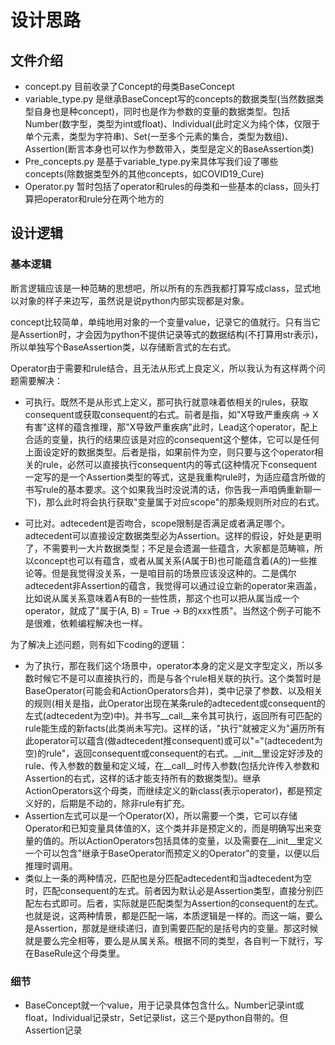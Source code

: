 # 设计思路

## 文件介绍
* concept.py 目前收录了Concept的母类BaseConcept
* variable_type.py 是继承BaseConcept写的concepts的数据类型(当然数据类型自身也是种concept)，同时也是作为参数的变量的数据类型。包括Number(数字型，类型为int或float)、Individual(此时定义为纯个体，仅限于单个元素，类型为字符串)、Set(一至多个元素的集合，类型为数组)、Assertion(断言本身也可以作为参数带入，类型是定义的BaseAssertion类)
* Pre_concepts.py 是基于variable_type.py来具体写我们设了哪些concepts(除数据类型外的其他concepts，如COVID19_Cure)
* Operator.py 暂时包括了operator和rules的母类和一些基本的class，回头打算把operator和rule分在两个地方的

## 设计逻辑
### 基本逻辑
  断言逻辑应该是一种范畴的思想吧，所以所有的东西我都打算写成class，显式地以对象的样子来边写，虽然说是说python内部实现都是对象。
  
  concept比较简单，单纯地用对象的一个变量value，记录它的值就行。只有当它是Assertion时，才会因为python不提供记录等式的数据结构(不打算用str表示)，所以单独写个BaseAssertion类，以存储断言式的左右式。
  
  Operator由于需要和rule结合，且无法从形式上良定义，所以我认为有这样两个问题需要解决：
  
  * 可执行。既然不是从形式上定义，那可执行就意味着依相关的rules，获取consequent或获取consequent的右式。前者是指，如"X导致严重疾病 → X有害"这样的蕴含推理，那"X导致严重疾病"此时，Lead这个operator，配上合适的变量，执行的结果应该是对应的consequent这个整体，它可以是任何上面设定好的数据类型。后者是指，如果前件为空，则只要与这个operator相关的rule，必然可以直接执行consequent内的等式(这种情况下consequent一定写的是一个Assertion类型的等式，这是我重构rule时，为适应蕴含所做的书写rule的基本要求。这个如果我当时没说清的话，你告我一声咱俩重新聊一下)，那么此时将会执行获取"变量属于对应scope"的那条规则所对应的右式。

  * 可比对。adtecedent是否吻合，scope限制是否满足或者满足哪个。adtecedent可以直接设定数据类型必为Assertion。这样的假设，好处是更明了，不需要判一大片数据类型；不足是会遗漏一些蕴含，大家都是范畴嘛，所以concept也可以有蕴含，或者从属关系(A属于B)也可能蕴含着(A的)一些推论等。但是我觉得没关系，一是咱目前的场景应该没这种的。二是偶尔adtecedent非Assertion的蕴含，我觉得可以通过设立新的operator来涵盖，比如说从属关系意味着A有B的一些性质，那这个也可以把从属当成一个operator，就成了"属于(A, B) = True → B的xxx性质"。当然这个例子可能不是很难，依赖编程解决也一样。

  为了解决上述问题，则有如下coding的逻辑：
  * 为了执行，那在我们这个场景中，operator本身的定义是文字型定义，所以多数时候它不是可以直接执行的，而是与各个rule相关联的执行。这个类暂时是BaseOperator(可能会和ActionOperators合并)，类中记录了参数、以及相关的规则(相关是指，此Operator出现在某条rule的adtecedent或consequent的左式(adtecedent为空)中)。并书写__call__来令其可执行，返回所有可匹配的rule能生成的新facts(此类尚未写完)。这样的话，"执行"就被定义为"遍历所有此operator可以蕴含(做adtecedent推consequent)或可以"="(adtecedent为空)的rule"，返回consequent或consequent的右式。__init__里设定好涉及的rule、传入参数的数量和定义域，在__call__时传入参数(包括允许传入参数和Assertion的右式，这样的话才能支持所有的数据类型)。继承ActionOperators这个母类，而继续定义的新class(表示operator)，都是预定义好的，后期是不动的，除非rule有扩充。
  * Assertion左式可以是一个Operator(X)，所以需要一个类，它可以存储Operator和已知变量具体值的X，这个类并非是预定义的，而是明确写出来变量的值的。所以ActionOperators包括具体的变量，以及需要在__init__里定义一个可以包含"继承于BaseOperator而预定义的Operator"的变量，以便以后推理时调用。
  * 类似上一条的两种情况，匹配也是分匹配adtecedent和当adtecedent为空时，匹配consequent的左式。前者因为默认必是Assertion类型，直接分别匹配左右式即可。后者，实际就是匹配类型为Assertion的consequent的左式。也就是说，这两种情景，都是匹配一端，本质逻辑是一样的。而这一端，要么是Assertion，那就是继续递归，直到需要匹配的是括号内的变量。那这时候就是要么完全相等，要么是从属关系。根据不同的类型，各自判一下就行，写在BaseRule这个母类里。
  
  
### 细节
* BaseConcept就一个value，用于记录具体包含什么。Number记录int或float，Individual记录str，Set记录list，这三个是python自带的。但Assertion记录
